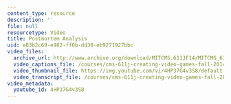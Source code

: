 ```yaml
---
content_type: resource
description: ''
file: null
resourcetype: Video
title: Postmortem Analysis
uid: e83b2c69-e982-ff0b-dd30-eb9271927bbc
video_files:
  archive_url: http://www.archive.org/download/MITCMS.611JF14/MITCMS_611JF14_Postmortem_300k.mp4
  video_captions_file: /courses/cms-611j-creating-video-games-fall-2014/33cd465a640e53d1b30513025c133712_4HP37G4v3S8.vtt
  video_thumbnail_file: https://img.youtube.com/vi/4HP37G4v3S8/default.jpg
  video_transcript_file: /courses/cms-611j-creating-video-games-fall-2014/ea13e23b4a0a371087e40162e29632a0_4HP37G4v3S8.pdf
video_metadata:
  youtube_id: 4HP37G4v3S8
---
```


